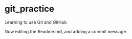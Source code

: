 # git_practice
Learning to use Git and GitHub

Now editing the Readme.md, and adding a commit message.
